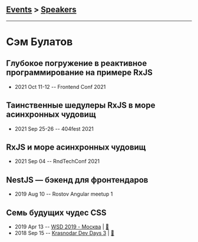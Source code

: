 ## [Events](../README.md) > [Speakers](../speakers.md)
---

# Сэм Булатов

## Глубокое погружение в реактивное программирование на примере RxJS
- 2021 Oct 11-12 -- Frontend Conf 2021    
## Таинственные шедулеры RxJS в море асинхронных чудовищ
- 2021 Sep 25-26 -- 404fest 2021    
## RxJS и море асинхронных чудовищ
- 2021 Sep 04 -- RndTechConf 2021    
## NestJS — бэкенд для фронтендаров
- 2019 Aug 10 -- Rostov Angular meetup 1    
## Семь будущих чудес CSS
- 2019 Apr 13 -- [WSD 2019 - Москва](https://www.youtube.com/watch?v=dcG3BKnVIhg)  | [:notebook:](https://wsd.events/2019/04/13/pres/future-css/)  
- 2018 Sep 15 -- [Krasnodar Dev Days 3](https://www.youtube.com/watch?v=sWmkzPB7VAo)  | [:notebook:](https://yadi.sk/i/60KVEbMG-6IqIw)  
